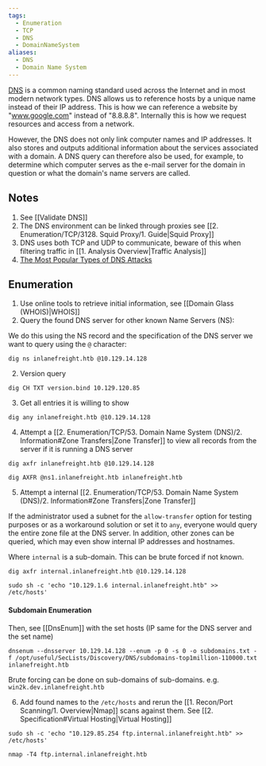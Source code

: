 ```yaml
---
tags:
  - Enumeration
  - TCP
  - DNS
  - DomainNameSystem
aliases:
  - DNS
  - Domain Name System
---
```

[DNS](https://datatracker.ietf.org/doc/html/rfc1034) is a common naming standard used across the Internet and in most modern network types. DNS allows us to reference hosts by a unique name instead of their IP address. This is how we can reference a website by "www.google.com" instead of "8.8.8.8". Internally this is how we request resources and access from a network.

However, the DNS does not only link computer names and IP addresses. It also stores and outputs additional information about the services associated with a domain. A DNS query can therefore also be used, for example, to determine which computer serves as the e-mail server for the domain in question or what the domain's name servers are called.
## Notes 

1. See [[Validate DNS]]
2. The DNS environment can be linked through proxies see [[2. Enumeration/TCP/3128. Squid Proxy/1. Guide|Squid Proxy]]
3. DNS uses both TCP and UDP to communicate, beware of this when filtering traffic in [[1. Analysis Overview|Traffic Analysis]]
4. [The Most Popular Types of DNS Attacks](https://securitytrails.com/blog/most-popular-types-dns-attacks)


## Enumeration

1. Use online tools to retrieve initial information, see [[Domain Glass (WHOIS)|WHOIS]] 
2. Query the found DNS server for other known Name Servers (NS):

We do this using the NS record and the specification of the DNS server we want to query using the `@` character:
```shell-session
dig ns inlanefreight.htb @10.129.14.128
```

2. Version query

```shell-session
dig CH TXT version.bind 10.129.120.85
```

3. Get all entries it is willing to show

```shell-session
dig any inlanefreight.htb @10.129.14.128
```

4. Attempt a [[2. Enumeration/TCP/53. Domain Name System (DNS)/2. Information#Zone Transfers|Zone Transfer]] to view all records from the server if it is running a DNS server

```shell-session
dig axfr inlanefreight.htb @10.129.14.128
```
```shell-session
dig AXFR @ns1.inlanefreight.htb inlanefreight.htb
```

5. Attempt a internal [[2. Enumeration/TCP/53. Domain Name System (DNS)/2. Information#Zone Transfers|Zone Transfer]]

If the administrator used a subnet for the `allow-transfer` option for testing purposes or as a workaround solution or set it to `any`, everyone would query the entire zone file at the DNS server. In addition, other zones can be queried, which may even show internal IP addresses and hostnames.

Where `internal` is a sub-domain. This can be brute forced if not known.

```shell-session
dig axfr internal.inlanefreight.htb @10.129.14.128
```

```shell-session
sudo sh -c 'echo "10.129.1.6 internal.inlanefreight.htb" >> /etc/hosts'
```

#### Subdomain Enumeration

Then, see [[DnsEnum]] with the set hosts (IP same for the DNS server and the set name)

```shell-session
dnsenum --dnsserver 10.129.14.128 --enum -p 0 -s 0 -o subdomains.txt -f /opt/useful/SecLists/Discovery/DNS/subdomains-top1million-110000.txt inlanefreight.htb
```

Brute forcing can be done on sub-domains of sub-domains. e.g. `win2k.dev.inlanefreight.htb`

6. Add found names to the `/etc/hosts` and rerun the [[1. Recon/Port Scanning/1. Overview|Nmap]] scans against them. See [[2. Specification#Virtual Hosting|Virtual Hosting]]

```shell-session
sudo sh -c 'echo "10.129.85.254 ftp.internal.inlanefreight.htb" >> /etc/hosts'
```

```
nmap -T4 ftp.internal.inlanefreight.htb
```